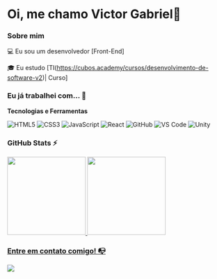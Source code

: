# Oi, me chamo Victor Gabriel👋

### Sobre mim

💻 Eu sou um desenvolvedor [Front-End]

<!-- Isso é um comentário, não irá aparecer no seu perfil
(Abaixo você seleciona o curso que você está fazendo no momento) -->

🎓 Eu estudo [TI(https://cubos.academy/cursos/desenvolvimento-de-software-v2)| Curso]


### Eu já trabalhei com... 🔧

**Tecnologias e Ferramentas**

<!-- (Aqui você pode adicionar tecnologias que aprendeu no curso, já listamos algumas delas, e outras que já domina)) -->

![HTML5](https://img.shields.io/badge/html5-%23E34F26.svg?style=for-the-badge&logo=html5&logoColor=white)
![CSS3](https://img.shields.io/badge/css3-%231572B6.svg?style=for-the-badge&logo=css3&logoColor=white)
![JavaScript](https://img.shields.io/badge/javascript-%23323330.svg?style=for-the-badge&logo=javascript&logoColor=%23F7DF1E)
![React](https://img.shields.io/badge/react-%2320232a.svg?style=for-the-badge&logo=react&logoColor=%2361DAFB)
![GitHub](https://img.shields.io/badge/github-%23121011.svg?style=for-the-badge&logo=github&logoColor=white)
![VS Code](https://img.shields.io/badge/VS%20Code-0078d7.svg?style=for-the-badge&logo=visual-studio-code&logoColor=white)
![Unity](https://img.shields.io/badge/Unity-100000?style=for-the-badge&logo=unity&logoColor=white)






### GitHub Stats ⚡
<div>
<a href="https://github.com/VictorGaabriel">
<img height="180em" src="https://github-readme-stats.vercel.app/api/top-langs/?username=VictorGaabriel&layout=compact&langs_count=7&theme=dracula"/>
<img height="180em" src="https://github-readme-stats.vercel.app/api?username=VictorGaabriel&show_icons=true&theme=dracula&include_all_commits=true&count_private=true"/>
</div>

### Entre em contato comigo! 📭
<div>

<a href="https://instagram.com/vitinngr" target="_blank"><img src="https://img.shields.io/badge/-Instagram-%23E4405F?style=for-the-badge&logo=instagram&logoColor=white" target="_blank"></a>

</div>




